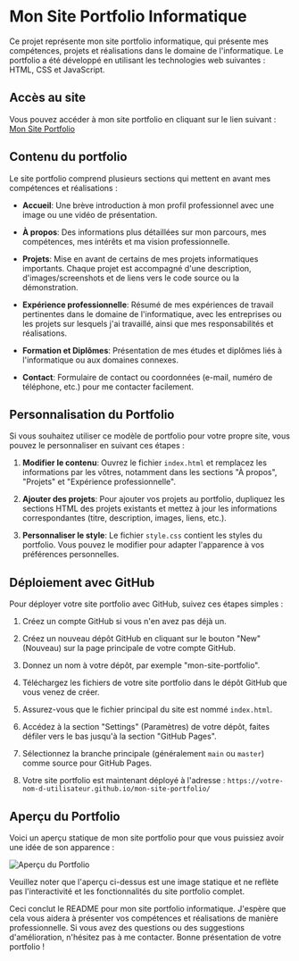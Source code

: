 # Mon Site Portfolio Informatique

Ce projet représente mon site portfolio informatique, qui présente mes compétences, projets et réalisations dans le domaine de l'informatique. Le portfolio a été développé en utilisant les technologies web suivantes : HTML, CSS et JavaScript.

## Accès au site

Vous pouvez accéder à mon site portfolio en cliquant sur le lien suivant : [Mon Site Portfolio](https://nerlyss1.github.io/PERIN-Lea-Portfolio/presentation.html)

## Contenu du portfolio

Le site portfolio comprend plusieurs sections qui mettent en avant mes compétences et réalisations :

- **Accueil**: Une brève introduction à mon profil professionnel avec une image ou une vidéo de présentation.

- **À propos**: Des informations plus détaillées sur mon parcours, mes compétences, mes intérêts et ma vision professionnelle.

- **Projets**: Mise en avant de certains de mes projets informatiques importants. Chaque projet est accompagné d'une description, d'images/screenshots et de liens vers le code source ou la démonstration.

- **Expérience professionnelle**: Résumé de mes expériences de travail pertinentes dans le domaine de l'informatique, avec les entreprises ou les projets sur lesquels j'ai travaillé, ainsi que mes responsabilités et réalisations.

- **Formation et Diplômes**: Présentation de mes études et diplômes liés à l'informatique ou aux domaines connexes.

- **Contact**: Formulaire de contact ou coordonnées (e-mail, numéro de téléphone, etc.) pour me contacter facilement.

## Personnalisation du Portfolio

Si vous souhaitez utiliser ce modèle de portfolio pour votre propre site, vous pouvez le personnaliser en suivant ces étapes :

1. **Modifier le contenu**: Ouvrez le fichier `index.html` et remplacez les informations par les vôtres, notamment dans les sections "À propos", "Projets" et "Expérience professionnelle".

2. **Ajouter des projets**: Pour ajouter vos projets au portfolio, dupliquez les sections HTML des projets existants et mettez à jour les informations correspondantes (titre, description, images, liens, etc.).

3. **Personnaliser le style**: Le fichier `style.css` contient les styles du portfolio. Vous pouvez le modifier pour adapter l'apparence à vos préférences personnelles.

## Déploiement avec GitHub

Pour déployer votre site portfolio avec GitHub, suivez ces étapes simples :

1. Créez un compte GitHub si vous n'en avez pas déjà un.

2. Créez un nouveau dépôt GitHub en cliquant sur le bouton "New" (Nouveau) sur la page principale de votre compte GitHub.

3. Donnez un nom à votre dépôt, par exemple "mon-site-portfolio".

4. Téléchargez les fichiers de votre site portfolio dans le dépôt GitHub que vous venez de créer.

5. Assurez-vous que le fichier principal du site est nommé `index.html`.

6. Accédez à la section "Settings" (Paramètres) de votre dépôt, faites défiler vers le bas jusqu'à la section "GitHub Pages".

7. Sélectionnez la branche principale (généralement `main` ou `master`) comme source pour GitHub Pages.

8. Votre site portfolio est maintenant déployé à l'adresse : `https://votre-nom-d-utilisateur.github.io/mon-site-portfolio/`

## Aperçu du Portfolio

Voici un aperçu statique de mon site portfolio pour que vous puissiez avoir une idée de son apparence :

![Aperçu du Portfolio](![image](https://github.com/Nerlyss1/PERIN-Lea-Portfolio/assets/138784994/227c749a-40a0-4d32-acc6-d005f65424cb)
)

Veuillez noter que l'aperçu ci-dessus est une image statique et ne reflète pas l'interactivité et les fonctionnalités du site portfolio complet.

Ceci conclut le README pour mon site portfolio informatique. J'espère que cela vous aidera à présenter vos compétences et réalisations de manière professionnelle. Si vous avez des questions ou des suggestions d'amélioration, n'hésitez pas à me contacter. Bonne présentation de votre portfolio !
